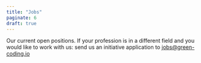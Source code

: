 ```yaml
---
title: "Jobs"
paginate: 6
draft: true
---
```


Our current open positions. If your profession is in a different field and you would like to work with us: send us an initiative application to <a href="mailto:jobs@green-coding.io">jobs@green-coding.io</a>
